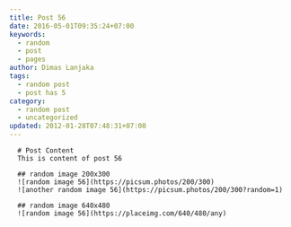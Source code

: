 ```yaml
---
title: Post 56
date: 2016-05-01T09:35:24+07:00
keywords:
  - random
  - post
  - pages
author: Dimas Lanjaka
tags:
  - random post
  - post has 5
category:
  - random post
  - uncategorized
updated: 2012-01-28T07:48:31+07:00
---
```


      # Post Content
      This is content of post 56

      ## random image 200x300
      ![random image 56](https://picsum.photos/200/300)
      ![another random image 56](https://picsum.photos/200/300?random=1)

      ## random image 640x480
      ![random image 56](https://placeimg.com/640/480/any)
      